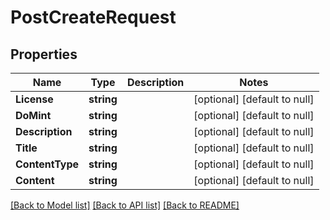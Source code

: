 # PostCreateRequest

## Properties
Name | Type | Description | Notes
------------ | ------------- | ------------- | -------------
**License** | **string** |  | [optional] [default to null]
**DoMint** | **string** |  | [optional] [default to null]
**Description** | **string** |  | [optional] [default to null]
**Title** | **string** |  | [optional] [default to null]
**ContentType** | **string** |  | [optional] [default to null]
**Content** | **string** |  | [optional] [default to null]

[[Back to Model list]](../README.md#documentation-for-models) [[Back to API list]](../README.md#documentation-for-api-endpoints) [[Back to README]](../README.md)


